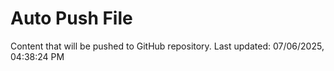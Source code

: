 # Auto Push File

Content that will be pushed to GitHub repository.
Last updated: 07/06/2025, 04:38:24 PM